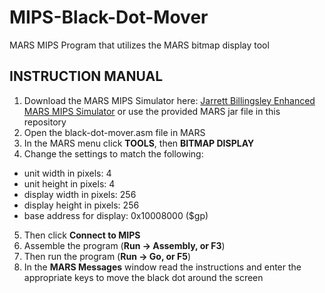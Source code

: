 # MIPS-Black-Dot-Mover
MARS MIPS Program that utilizes the MARS bitmap display tool

## INSTRUCTION MANUAL
1. Download the MARS MIPS Simulator here: [Jarrett Billingsley Enhanced MARS MIPS Simulator](https://jarrettbillingsley.github.io/teaching/classes/cs0447/software.html) or use the provided MARS jar file in this repository
2. Open the black-dot-mover.asm file in MARS
3. In the MARS menu click **TOOLS**, then **BITMAP DISPLAY**
4. Change the settings to match the following:
  * unit width in pixels: 4
  * unit height in pixels: 4
  * display width in pixels: 256
  * display height in pixels: 256
  * base address for display: 0x10008000 ($gp)
5. Then click **Connect to MIPS**
6. Assemble the program (**Run → Assembly, or F3**)
7. Then run the program (**Run → Go, or F5**)
8. In the **MARS Messages** window read the instructions and enter the appropriate keys to move the black dot around the screen
